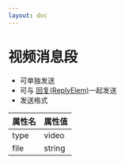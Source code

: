 ```yaml
---
layout: doc
---
```

# 视频消息段
- 可单独发送
- 可与 [回复(ReplyElem)](./reply.md)一起发送
- 发送格式

| 属性名  | 属性值    |
|------|--------|
| type | video  |
| file | string |
